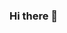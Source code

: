 ### Hi there 👋

<!--
**black-jamesbond** is a ✨ _special_ ✨ repository because its `README.md` (this file) appears on your GitHub profile.

Here are some ideas to get you started:

👋 Hi, I’m Kingdavid.
✨ I'm currently a Computer Science Student at The Federal University of Technology, Akure.
👀 I’m interested in Software Engineering and Blockchain Development
🌱 I’m currently learning C Programming, Django Web Framework, Python, Javascript and Solidity
💞️ I’m looking to collaborate on Web and open source projects
📫 How to reach me: @lilnxix on Twitter, Mail me:📧kshedu197@gmail.com.
-->
